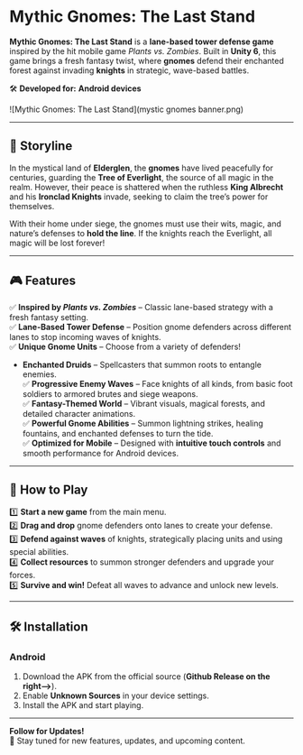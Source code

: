 # **Mythic Gnomes: The Last Stand**  

**Mythic Gnomes: The Last Stand** is a **lane-based tower defense game** inspired by the hit mobile game *Plants vs. Zombies*. Built in **Unity 6**, this game brings a fresh fantasy twist, where **gnomes** defend their enchanted forest against invading **knights** in strategic, wave-based battles.  

🛠 **Developed for:** **Android devices**  

![Mythic Gnomes: The Last Stand](mystic gnomes banner.png)  

---  

## 📖 **Storyline**  
In the mystical land of **Elderglen**, the **gnomes** have lived peacefully for centuries, guarding the **Tree of Everlight**, the source of all magic in the realm. However, their peace is shattered when the ruthless **King Albrecht** and his **Ironclad Knights** invade, seeking to claim the tree’s power for themselves.  

With their home under siege, the gnomes must use their wits, magic, and nature’s defenses to **hold the line**. If the knights reach the Everlight, all magic will be lost forever!  

---  

## 🎮 **Features**  

✅ **Inspired by *Plants vs. Zombies*** – Classic lane-based strategy with a fresh fantasy setting.  
✅ **Lane-Based Tower Defense** – Position gnome defenders across different lanes to stop incoming waves of knights.  
✅ **Unique Gnome Units** – Choose from a variety of defenders!
   
   - **Enchanted Druids** – Spellcasters that summon roots to entangle enemies.  
✅ **Progressive Enemy Waves** – Face knights of all kinds, from basic foot soldiers to armored brutes and siege weapons.  
✅ **Fantasy-Themed World** – Vibrant visuals, magical forests, and detailed character animations.  
✅ **Powerful Gnome Abilities** – Summon lightning strikes, healing fountains, and enchanted defenses to turn the tide.  
✅ **Optimized for Mobile** – Designed with **intuitive touch controls** and smooth performance for Android devices.  

---  

## 📜 **How to Play**  

1️⃣ **Start a new game** from the main menu.  
2️⃣ **Drag and drop** gnome defenders onto lanes to create your defense.  
3️⃣ **Defend against waves** of knights, strategically placing units and using special abilities.  
4️⃣ **Collect resources** to summon stronger defenders and upgrade your forces.  
5️⃣ **Survive and win!** Defeat all waves to advance and unlock new levels.  

---  

## 🛠️ **Installation**  

### **Android**  
1. Download the APK from the official source (**Github Release on the right-->**).  
2. Enable **Unknown Sources** in your device settings.  
3. Install the APK and start playing.  

---

**Follow for Updates!**  
📢 Stay tuned for new features, updates, and upcoming content.  
